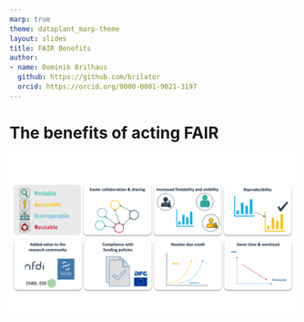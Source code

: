 ```yaml
---
marp: true
theme: dataplant_marp-theme
layout: slides
title: FAIR Benefits
author:
- name: Dominik Brilhaus
  github: https://github.com/brilator
  orcid: https://orcid.org/0000-0001-9021-3197
---
```


# The benefits of acting FAIR

<style scoped>

section p img {
width: 1100px;
height: 450px;
object-fit: cover;
}
</style>

![](./../../img/FAIR_Benefits.png)
